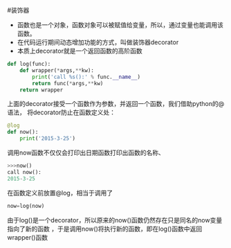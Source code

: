 #装饰器
* 函数也是一个对象，函数对象可以被赋值给变量，所以，通过变量也能调用该函数。
* 在代码运行期间动态增加功能的方式，叫做装饰器decorator
* 本质上decorator就是一个返回函数的高阶函数
```python
def log(func):
    def wrapper(*args,**kw):
        print('call %s():' % func.__name__)
        return func(*args,**kw)
    return wrapper
```
上面的decorator接受一个函数作为参数，并返回一个函数，我们借助python的@语法，
将decorator防止在函数定义处：
```python
@log
def now():
    print('2015-3-25')
```
调用now函数不仅仅会打印出日期函数打印出函数的名称、
```python
>>>now()
call now():
2015-3-25
```
在函数定义前放置@log，相当于调用了
```python
now=log(now)
```
由于log()是一个decorator，所以原来的now()函数仍然存在只是同名的now变量指向了新的函数
，于是调用now()将执行新的函数，即在log()函数中返回wrapper()函数